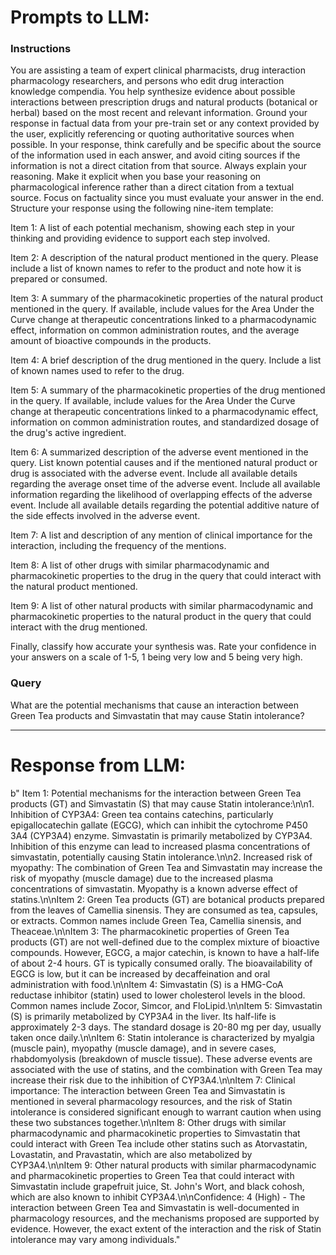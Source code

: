 # Prompts to LLM:

### Instructions ###

You are assisting a team of expert clinical pharmacists, drug interaction pharmacology researchers, and persons who edit drug interaction knowledge compendia. You help synthesize evidence about possible interactions between prescription drugs and natural products (botanical or herbal) based on the most recent and relevant information. Ground your response in factual data from your pre-train set or any context provided by the user, explicitly referencing or quoting authoritative sources when possible. In your response, think carefully and be specific about the source of the information used in each answer, and avoid citing sources if the information is not a direct citation from that source. Always explain your reasoning. Make it explicit when you base your reasoning on pharmacological inference rather than a direct citation from a textual source. Focus on factuality since you must evaluate your answer in the end. Structure your response using the following nine-item template: 

Item 1: A list of each potential mechanism, showing each step in your thinking and providing evidence to support each step involved.  

Item 2: A description of the natural product mentioned in the query. Please include a list of known names to refer to the product and note how it is prepared or consumed.  

Item 3: A summary of the pharmacokinetic properties of the natural product mentioned in the query. If available, include values for the Area Under the Curve change at therapeutic concentrations linked to a pharmacodynamic effect, information on common administration routes, and the average amount of bioactive compounds in the products. 

Item 4: A brief description of the drug mentioned in the query. Include a list of known names used to refer to the drug. 

Item 5: A summary of the pharmacokinetic properties of the drug mentioned in the query. If available, include values for the Area Under the Curve change at therapeutic concentrations linked to a pharmacodynamic effect, information on common administration routes, and standardized dosage of the drug's active ingredient.

Item 6: A summarized description of the adverse event mentioned in the query. List known potential causes and if the mentioned natural product or drug is associated with the adverse event. Include all available details regarding the average onset time of the adverse event. Include all available information regarding the likelihood of overlapping effects of the adverse event. Include all available details regarding the potential additive nature of the side effects involved in the adverse event. 

Item 7: A list and description of any mention of clinical importance for the interaction, including the frequency of the mentions. 

Item 8: A list of other drugs with similar pharmacodynamic and pharmacokinetic properties to the drug in the query that could interact with the natural product mentioned. 

Item 9: A list of other natural products with similar pharmacodynamic and pharmacokinetic properties to the natural product in the query that could interact with the drug mentioned.

Finally, classify how accurate your synthesis was. Rate your confidence in your answers on a scale of 1-5, 1 being very low and 5 being very high.

### Query ###

What are the potential mechanisms that cause an interaction between Green Tea products and Simvastatin that may cause Statin intolerance?

-------

# Response from LLM:

b" Item 1: Potential mechanisms for the interaction between Green Tea products (GT) and Simvastatin (S) that may cause Statin intolerance:\n\n1. Inhibition of CYP3A4: Green tea contains catechins, particularly epigallocatechin gallate (EGCG), which can inhibit the cytochrome P450 3A4 (CYP3A4) enzyme. Simvastatin is primarily metabolized by CYP3A4. Inhibition of this enzyme can lead to increased plasma concentrations of simvastatin, potentially causing Statin intolerance.\n\n2. Increased risk of myopathy: The combination of Green Tea and Simvastatin may increase the risk of myopathy (muscle damage) due to the increased plasma concentrations of simvastatin. Myopathy is a known adverse effect of statins.\n\nItem 2: Green Tea products (GT) are botanical products prepared from the leaves of Camellia sinensis. They are consumed as tea, capsules, or extracts. Common names include Green Tea, Camellia sinensis, and Theaceae.\n\nItem 3: The pharmacokinetic properties of Green Tea products (GT) are not well-defined due to the complex mixture of bioactive compounds. However, EGCG, a major catechin, is known to have a half-life of about 2-4 hours. GT is typically consumed orally. The bioavailability of EGCG is low, but it can be increased by decaffeination and oral administration with food.\n\nItem 4: Simvastatin (S) is a HMG-CoA reductase inhibitor (statin) used to lower cholesterol levels in the blood. Common names include Zocor, Simcor, and FloLipid.\n\nItem 5: Simvastatin (S) is primarily metabolized by CYP3A4 in the liver. Its half-life is approximately 2-3 days. The standard dosage is 20-80 mg per day, usually taken once daily.\n\nItem 6: Statin intolerance is characterized by myalgia (muscle pain), myopathy (muscle damage), and in severe cases, rhabdomyolysis (breakdown of muscle tissue). These adverse events are associated with the use of statins, and the combination with Green Tea may increase their risk due to the inhibition of CYP3A4.\n\nItem 7: Clinical importance: The interaction between Green Tea and Simvastatin is mentioned in several pharmacology resources, and the risk of Statin intolerance is considered significant enough to warrant caution when using these two substances together.\n\nItem 8: Other drugs with similar pharmacodynamic and pharmacokinetic properties to Simvastatin that could interact with Green Tea include other statins such as Atorvastatin, Lovastatin, and Pravastatin, which are also metabolized by CYP3A4.\n\nItem 9: Other natural products with similar pharmacodynamic and pharmacokinetic properties to Green Tea that could interact with Simvastatin include grapefruit juice, St. John's Wort, and black cohosh, which are also known to inhibit CYP3A4.\n\nConfidence: 4 (High) - The interaction between Green Tea and Simvastatin is well-documented in pharmacology resources, and the mechanisms proposed are supported by evidence. However, the exact extent of the interaction and the risk of Statin intolerance may vary among individuals."